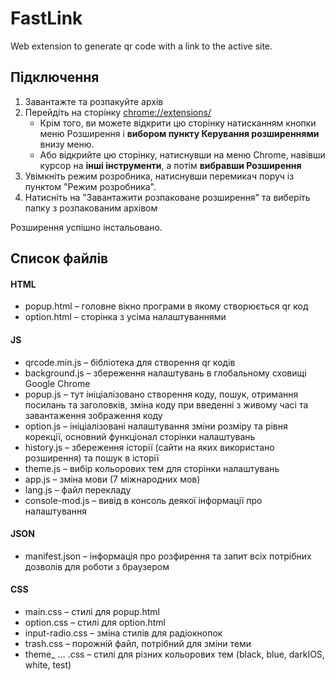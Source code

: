 # FastLink
Web extension to generate qr code with a link to the active site.

<h2>Підключення</h2> 
<ol>
  <li>Завантажте та розпакуйте архів</li>
  <li>Перейдіть на сторінку <a href="chrome://extensions/">chrome://extensions/</a>
  <ul>
    <li>Крім того, ви можете відкрити цю сторінку натисканням кнопки
      меню Розширення і <strong>вибором пункту Керування розширеннями</strong> внизу меню.</li>
    <li>Або відкрийте цю сторінку, натиснувши на меню Chrome, навівши курсор на <strong>інші інструменти</strong>, а потім <strong>вибравши Розширення</strong></li>
  </ul>
  </li>
  <li>Увімкніть режим розробника, натиснувши перемикач поруч із пунктом "Режим розробника".
</li>
  <li>Натисніть на "Завантажити розпаковане розширення" та виберіть папку з розпакованим архівом</li>
</ol>
<p>Розширення успішно інстальовано.</p>

<h2>Список файлів</h2>
<h4>HTML</h4>
<ul>
  <li>popup.html – головне вікно програми в якому створюється qr код</li>
  <li>option.html – сторінка з усіма налаштуваннями</li>
</ul>
<h4>JS</h4>
<ul>
  <li>qrcode.min.js – бібліотека для створення qr кодів </li>
  <li>background.js – збереження налаштувань в глобальному сховищі Google Chrome</li>
  <li>popup.js – тут ініціалізовано створення коду, пошук, отримання посилань та заголовків, зміна коду при
            введенні з живому часі та завантаження зображення коду</li>
  <li>option.js – ініціалізовані налаштування зміни розміру та рівня корекції, основний функціонал сторінки
            налаштувань</li>
  <li>history.js – збереження історії (сайти на яких використано розширення) та пошук в історії</li>
  <li>theme.js – вибір кольорових тем для сторінки налаштувань</li>
  <li>app.js – зміна мови (7 міжнародних мов)</li>
  <li>lang.js – файл перекладу</li>
  <li>сonsole-mod.js – вивід в консоль деякої інформації про налаштування</li>
</ul>
<h4>JSON</h4>
<ul>
  <li>manifest.json – інформація про розфирення та запит всіх потрібних дозволів для роботи з браузером</li>
</ul>
<h4>CSS</h4>
<ul>
  <li>main.css – стилі для popup.html</li>
  <li>option.css – стилі для option.html</li>
  <li>input-radio.css – зміна стилів для радіокнопок</li>
  <li>trash.css – порожній файл, потрібний для зміни теми</li>
  <li>theme_ … .css – стилі для різних кольорових тем (black, blue, darkIOS, white, test)</li>
</ul>


